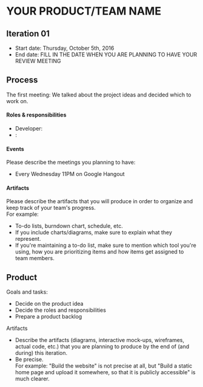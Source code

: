 # YOUR PRODUCT/TEAM NAME

## Iteration 01

 * Start date: Thursday, October 5th, 2016
 * End date: FILL IN THE DATE WHEN YOU ARE PLANNING TO HAVE YOUR REVIEW MEETING

## Process

The first meeting: We talked about the project ideas and decided which to work on.

#### Roles & responsibilities

 * Developer: 
 * : 

#### Events

Please describe the meetings you planning to have:
 * Every Wednesday 11PM on Google Hangout

#### Artifacts

Please describe the artifacts that you will produce in order to organize and keep track of your team's progress.       
For example:
 * To-do lists, burndown chart, schedule, etc.
 * If you include charts/diagrams, make sure to explain what they represent.
 * If you're maintaining a to-do list, make sure to mention which tool you're using, how you are prioritizing items and how items get assigned to team members.


## Product

Goals and tasks:

 * Decide on the product idea
 * Decide the roles and responsibilities
 * Prepare a product backlog

Artifacts

 * Describe the artifacts (diagrams, interactive mock-ups, wireframes, actual code, etc.)
   that you are planning to produce by the end of (and during) this iteration.
 * Be precise.         
   For example: "Build the website" is not precise at all, but "Build a static home page and upload it somewhere, so that it is publicly accessible" is much clearer.
